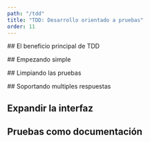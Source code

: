 ```yaml
---
path: "/tdd"
title: "TDD: Desarrollo orientado a pruebas"
order: 11
---
```


## El beneficio principal de TDD

## Empezando simple

## Limpiando las pruebas

## Soportando multiples respuestas

## Expandir la interfaz

## Pruebas como documentación
